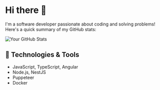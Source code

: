 # Hi there 👋

I'm a software developer passionate about coding and solving problems!  
Here's a quick summary of my GitHub stats:

![Your GitHub Stats](https://github-readme-stats.vercel.app/api?username=Ihnatiev&show_icons=true&theme=radical&hide=contribs)

## 🔧 Technologies & Tools
- JavaScript, TypeScript, Angular
- Node.js, NestJS
- Puppeteer
- Docker
